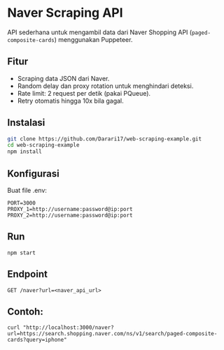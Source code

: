 # Naver Scraping API

API sederhana untuk mengambil data dari Naver Shopping API (`paged-composite-cards`) menggunakan Puppeteer.

## Fitur

- Scraping data JSON dari Naver.
- Random delay dan proxy rotation untuk menghindari deteksi.
- Rate limit: 2 request per detik (pakai PQueue).
- Retry otomatis hingga 10x bila gagal.

## Instalasi

```bash
git clone https://github.com/Darari17/web-scraping-example.git
cd web-scraping-example
npm install
```

## Konfigurasi

Buat file .env:

```
PORT=3000
PROXY_1=http://username:password@ip:port
PROXY_2=http://username:password@ip:port
```

## Run

```
npm start
```

## Endpoint

```
GET /naver?url=<naver_api_url>
```

## Contoh:

```
curl "http://localhost:3000/naver?url=https://search.shopping.naver.com/ns/v1/search/paged-composite-cards?query=iphone"
```

